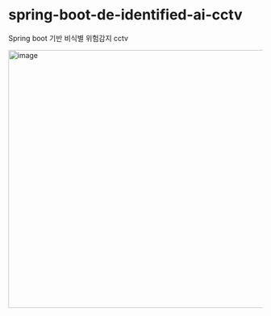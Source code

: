 # spring-boot-de-identified-ai-cctv
Spring boot 기반 비식별 위험감지 cctv

<img width="512" alt="image" src="https://user-images.githubusercontent.com/69239151/173818382-1d450852-4770-42bf-a6df-ef13cabc6ce5.png">
